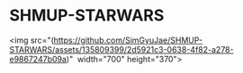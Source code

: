 # SHMUP-STARWARS

<img src="(https://github.com/SimGyuJae/SHMUP-STARWARS/assets/135809399/2d5921c3-0638-4f82-a278-e9867247b09a)"  width="700" height="370">

